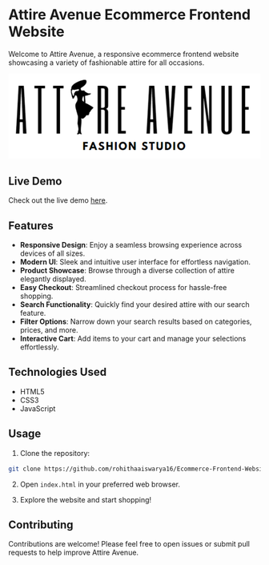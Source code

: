 # Attire Avenue Ecommerce Frontend Website

Welcome to Attire Avenue, a responsive ecommerce frontend website showcasing a variety of fashionable attire for all occasions.

![Attire Avenue Preview](./assets/images/logo.png)

## Live Demo

Check out the live demo [here](https://rohithaaiswarya16.github.io/Ecommerce-Frontend-Website/).

## Features

- **Responsive Design**: Enjoy a seamless browsing experience across devices of all sizes.
- **Modern UI**: Sleek and intuitive user interface for effortless navigation.
- **Product Showcase**: Browse through a diverse collection of attire elegantly displayed.
- **Easy Checkout**: Streamlined checkout process for hassle-free shopping.
- **Search Functionality**: Quickly find your desired attire with our search feature.
- **Filter Options**: Narrow down your search results based on categories, prices, and more.
- **Interactive Cart**: Add items to your cart and manage your selections effortlessly.

## Technologies Used

- HTML5
- CSS3
- JavaScript

## Usage

1. Clone the repository:

```bash
git clone https://github.com/rohithaaiswarya16/Ecommerce-Frontend-Website.git
```

2. Open `index.html` in your preferred web browser.

3. Explore the website and start shopping!

## Contributing

Contributions are welcome! Please feel free to open issues or submit pull requests to help improve Attire Avenue.
